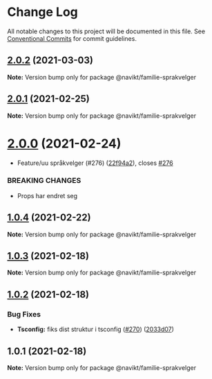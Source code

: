 # Change Log

All notable changes to this project will be documented in this file.
See [Conventional Commits](https://conventionalcommits.org) for commit guidelines.

## [2.0.2](https://github.com/navikt/familie-felles-frontend/compare/@navikt/familie-sprakvelger@2.0.1...@navikt/familie-sprakvelger@2.0.2) (2021-03-03)

**Note:** Version bump only for package @navikt/familie-sprakvelger





## [2.0.1](https://github.com/navikt/familie-felles-frontend/compare/@navikt/familie-sprakvelger@2.0.0...@navikt/familie-sprakvelger@2.0.1) (2021-02-25)

**Note:** Version bump only for package @navikt/familie-sprakvelger





# [2.0.0](https://github.com/navikt/familie-felles-frontend/compare/@navikt/familie-sprakvelger@1.0.4...@navikt/familie-sprakvelger@2.0.0) (2021-02-24)


* Feature/uu språkvelger (#276) ([22f94a2](https://github.com/navikt/familie-felles-frontend/commit/22f94a2073333e044ec00cf09d5ea5f15774a07d)), closes [#276](https://github.com/navikt/familie-felles-frontend/issues/276)


### BREAKING CHANGES

* Props har endret seg





## [1.0.4](https://github.com/navikt/familie-felles-frontend/compare/@navikt/familie-sprakvelger@1.0.3...@navikt/familie-sprakvelger@1.0.4) (2021-02-22)

**Note:** Version bump only for package @navikt/familie-sprakvelger





## [1.0.3](https://github.com/navikt/familie-felles-frontend/compare/@navikt/familie-sprakvelger@1.0.2...@navikt/familie-sprakvelger@1.0.3) (2021-02-18)

**Note:** Version bump only for package @navikt/familie-sprakvelger





## [1.0.2](https://github.com/navikt/familie-felles-frontend/compare/@navikt/familie-sprakvelger@1.0.1...@navikt/familie-sprakvelger@1.0.2) (2021-02-18)


### Bug Fixes

* **Tsconfig:** fiks dist struktur i tsconfig ([#270](https://github.com/navikt/familie-felles-frontend/issues/270)) ([2033d07](https://github.com/navikt/familie-felles-frontend/commit/2033d07fbef1c0c6cb33e9ed8943f414b6ac43e0))





## 1.0.1 (2021-02-18)

**Note:** Version bump only for package @navikt/familie-sprakvelger
